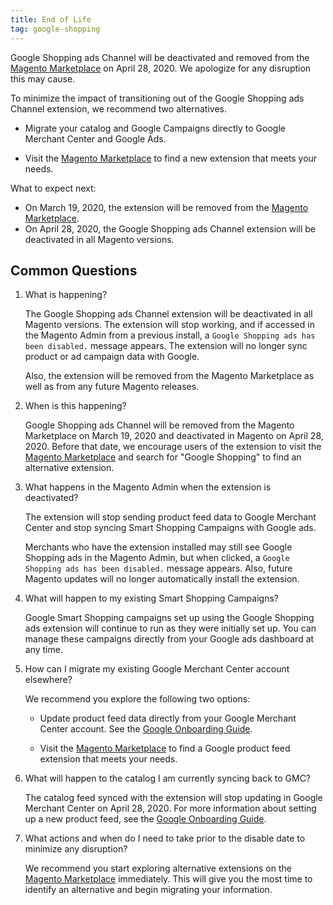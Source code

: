 ```yaml
---
title: End of Life
tag: google-shopping
---
```


Google Shopping ads Channel will be deactivated and removed from the [Magento Marketplace](https://marketplace.magento.com/) on April 28, 2020. We apologize for any disruption this may cause.

To minimize the impact of transitioning out of the Google Shopping ads Channel extension, we recommend two alternatives.

- Migrate your catalog and Google Campaigns directly to Google Merchant Center and Google Ads.

- Visit the [Magento Marketplace](https://marketplace.magento.com/) to find a new extension that meets your needs.

What to expect next:

- On March 19, 2020, the extension will be removed from the [Magento Marketplace](https://marketplace.magento.com/).
- On April 28, 2020, the Google Shopping ads Channel extension will be deactivated in all Magento versions.

## Common Questions

1. What is happening?

    The Google Shopping ads Channel extension will be deactivated in all Magento versions. The extension will stop working, and if accessed in the Magento Admin from a previous install, a `Google Shopping ads has been disabled.` message appears. The extension will no longer sync product or ad campaign data with Google.

    Also, the extension will be removed from the Magento Marketplace as well as from any future Magento releases.

1. When is this happening?

    Google Shopping ads Channel will be removed from the Magento Marketplace on March 19, 2020 and deactivated in Magento on April 28, 2020. Before that date, we encourage users of the extension to visit the [Magento Marketplace](https://marketplace.magento.com/) and search for "Google Shopping" to find an alternative extension.

1. What happens in the Magento Admin when the extension is deactivated?

    The extension will stop sending product feed data to Google Merchant Center and stop syncing Smart Shopping Campaigns with Google ads.

    Merchants who have the extension installed may still see Google Shopping ads in the Magento Admin, but when clicked, a `Google Shopping ads has been disabled.` message appears. Also, future Magento updates will no longer automatically install the extension.

1. What will happen to my existing Smart Shopping Campaigns?

    Google Smart Shopping campaigns set up using the Google Shopping ads extension will continue to run as they were initially set up. You can manage these campaigns directly from your Google ads dashboard at any time.

1. How can I migrate my existing Google Merchant Center account elsewhere?

   We recommend you explore the following two options:

   - Update product feed data directly from your Google Merchant Center account. See the [Google Onboarding Guide](https://support.google.com/merchants/answer/7439058?hl=en).

   - Visit the [Magento Marketplace](https://marketplace.magento.com/) to find a Google product feed extension that meets your needs.

1. What will happen to the catalog I am currently syncing back to GMC?

    The catalog feed synced with the extension will stop updating in Google Merchant Center on April 28, 2020. For more information about setting up a new product feed, see the [Google Onboarding Guide](https://support.google.com/merchants/answer/7439058?hl=en).

1. What actions and when do I need to take prior to the disable date to minimize any disruption?

    We recommend you start exploring alternative extensions on the [Magento Marketplace](https://marketplace.magento.com/) immediately. This will give you the most time to identify an alternative and begin migrating your information.
